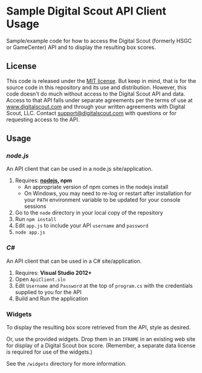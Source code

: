 # Sample Digital Scout API Client Usage

Sample/example code for how to access the Digital Scout (formerly HSGC or GameCenter) API and to display the resulting box scores.

## License

This code is released under the [MIT license](http://www.opensource.org/licenses/MIT). But keep in mind, that is for the source code in this repository and its use and distribution. However, this code doesn't do much without access to the Digital Scout API and data. Access to that API falls under separate agreements per the terms of use at www.digitalscout.com and through your written agreements with Digital Scout, LLC. Contact support@digitalscout.com with questions or for requesting access to the API.

## Usage

### *node.js*

An API client that can be used in a node.js site/application.

1. Requires: **[nodejs](https://nodejs.org/), npm**
	- An appropriate version of npm comes in the nodejs install
	- On Windows, you may need to re-log or restart after installation for your `PATH` environment variable to be updated for your console sessions
2. Go to the `node` directory in your local copy of the repository 
3. Run `npm install`
4. Edit `app.js` to include your API `username` and `password`
5. `node app.js`

### *C#*

An API client that can be used in a C# site/application.

1. Requires: **Visual Studio 2012+**
2. Open `ApiClient.sln`
3. Edit `Username` and `Password` at the top of `program.cs` with the credentials supplied to you for the API
4. Build and Run the application

### Widgets

To display the resulting box score retrieved from the API, style as desired.

Or, use the provided widgets. Drop them in an `IFRAME` in an existing web site for display of a Digital Scout box score. (Remember, a separate data license is required for use of the widgets.)

See the `/widgets` directory for more information. 